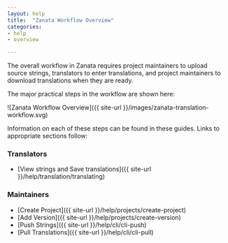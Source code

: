 ```yaml
---
layout: help
title:  "Zanata Workflow Overview"
categories:
- help
- overview

---
```


The overall workflow in Zanata requires project maintainers to upload source strings, translators to enter translations, and project maintainers to download translations when they are ready.

The major practical steps in the workflow are shown here:

![Zanata Workflow Overview]({{ site-url }}/images/zanata-translation-workflow.svg)

Information on each of these steps can be found in these guides. Links to appropriate sections follow:

### Translators

 - [View strings and Save translations]({{ site-url }}/help/translation/translating)


### Maintainers

 - [Create Project]({{ site-url }}/help/projects/create-project)
 - [Add Version]({{ site-url }}/help/projects/create-version)
 - [Push Strings]({{ site-url }}/help/cli/cli-push)
 - [Pull Translations]({{ site-url }}/help/cli/cli-pull)
